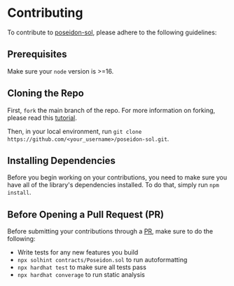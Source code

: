 # Contributing
To contribute to [poseidon-sol](https://github.com/yuriko627/poseidon-sol), please adhere to the following guidelines:

## Prerequisites
Make sure your `node`  version is >=16.

## Cloning the Repo
First, `fork` the main branch of the repo. For more information on forking, please read this [tutorial](https://docs.github.com/en/get-started/quickstart/fork-a-repo).

Then, in your local environment, run `git clone https://github.com/<your_username>/poseidon-sol.git`.

## Installing Dependencies
Before you begin working on your contributions, you need to make sure you have all of the library's dependencies installed. To do that, simply run `npm install`.

## Before Opening a Pull Request (PR)
Before submitting your contributions through a [PR](https://docs.github.com/en/pull-requests/collaborating-with-pull-requests/proposing-changes-to-your-work-with-pull-requests/about-pull-requests), make sure to do the following:  
- Write tests for any new features you build
- `npx solhint contracts/Poseidon.sol` to run autoformatting
- `npx hardhat test` to make sure all tests pass
- `npx hardhat converage` to run static analysis
